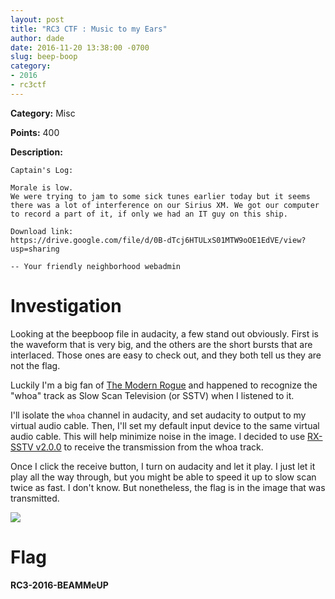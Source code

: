 ```yaml
---
layout: post
title: "RC3 CTF : Music to my Ears"
author: dade
date: 2016-11-20 13:38:00 -0700
slug: beep-boop
category:
- 2016
- rc3ctf
---
```

**Category:** Misc

**Points:** 400

**Description:**

```
Captain's Log:

Morale is low.
We were trying to jam to some sick tunes earlier today but it seems there was a lot of interference on our Sirius XM. We got our computer to record a part of it, if only we had an IT guy on this ship.

Download link:
https://drive.google.com/file/d/0B-dTcj6HTULxS01MTW9oOE1EdVE/view?usp=sharing

-- Your friendly neighborhood webadmin
```

# Investigation
Looking at the beepboop file in audacity, a few stand out obviously. First is the waveform that is very big, and the others are the short bursts that are interlaced. Those ones are easy to check out, and they both tell us they are not the flag.


Luckily I'm a big fan of [The Modern Rogue](https://www.youtube.com/watch?v=5o1UiXl0Npc) and happened to recognize the "whoa" track as Slow Scan Television (or SSTV) when I listened to it.


I'll isolate the `whoa` channel in audacity, and set audacity to output to my virtual audio cable. Then, I'll set my default input device to the same virtual audio cable. This will help minimize noise in the image. I decided to use [RX-SSTV v2.0.0](http://users.belgacom.net/hamradio/rxsstv.htm) to receive the transmission from the whoa track.


Once I click the receive button, I turn on audacity and let it play. I just let it play all the way through, but you might be able to speed it up to slow scan twice as fast. I don't know. But nonetheless, the flag is in the image that was transmitted.


![](https://i.imgur.com/CTP2Hr6.jpg)


# Flag
**RC3-2016-BEAMMeUP**
